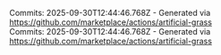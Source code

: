 Commits: 2025-09-30T12:44:46.768Z - Generated via https://github.com/marketplace/actions/artificial-grass
<br>
Commits: 2025-09-30T12:44:46.768Z - Generated via https://github.com/marketplace/actions/artificial-grass
<br>
